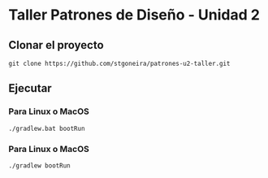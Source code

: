# Taller Patrones de Diseño - Unidad 2

## Clonar el proyecto

```
git clone https://github.com/stgoneira/patrones-u2-taller.git
```

## Ejecutar

### Para Linux o MacOS
```
./gradlew.bat bootRun
```

### Para Linux o MacOS
```
./gradlew bootRun
```



